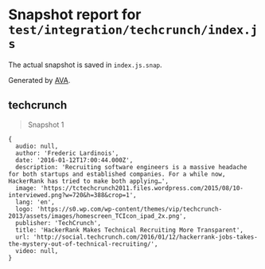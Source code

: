 # Snapshot report for `test/integration/techcrunch/index.js`

The actual snapshot is saved in `index.js.snap`.

Generated by [AVA](https://avajs.dev).

## techcrunch

> Snapshot 1

    {
      audio: null,
      author: 'Frederic Lardinois',
      date: '2016-01-12T17:00:44.000Z',
      description: 'Recruiting software engineers is a massive headache for both startups and established companies. For a while now, HackerRank has tried to make both applying…',
      image: 'https://tctechcrunch2011.files.wordpress.com/2015/08/10-interviewed.png?w=720&h=388&crop=1',
      lang: 'en',
      logo: 'https://s0.wp.com/wp-content/themes/vip/techcrunch-2013/assets/images/homescreen_TCIcon_ipad_2x.png',
      publisher: 'TechCrunch',
      title: 'HackerRank Makes Technical Recruiting More Transparent',
      url: 'http://social.techcrunch.com/2016/01/12/hackerrank-jobs-takes-the-mystery-out-of-technical-recruiting/',
      video: null,
    }
